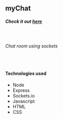 ## myChat
##### Check it out [here](https://my-chat.glitch.me/)

<br>

###### Chat room using sockets

<br>

#### Technologies used
- Node
- Express
- Sockets.io
- Javascript
- HTML
- CSS
